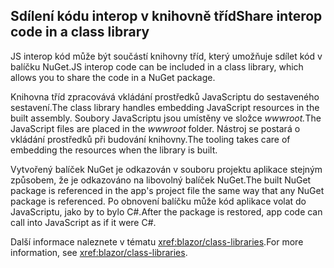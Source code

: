 ## <a name="share-interop-code-in-a-class-library"></a><span data-ttu-id="57756-101">Sdílení kódu interop v knihovně tříd</span><span class="sxs-lookup"><span data-stu-id="57756-101">Share interop code in a class library</span></span>

<span data-ttu-id="57756-102">JS interop kód může být součástí knihovny tříd, který umožňuje sdílet kód v balíčku NuGet.</span><span class="sxs-lookup"><span data-stu-id="57756-102">JS interop code can be included in a class library, which allows you to share the code in a NuGet package.</span></span>

<span data-ttu-id="57756-103">Knihovna tříd zpracovává vkládání prostředků JavaScriptu do sestaveného sestavení.</span><span class="sxs-lookup"><span data-stu-id="57756-103">The class library handles embedding JavaScript resources in the built assembly.</span></span> <span data-ttu-id="57756-104">Soubory JavaScriptu jsou umístěny ve složce *wwwroot.*</span><span class="sxs-lookup"><span data-stu-id="57756-104">The JavaScript files are placed in the *wwwroot* folder.</span></span> <span data-ttu-id="57756-105">Nástroj se postará o vkládání prostředků při budování knihovny.</span><span class="sxs-lookup"><span data-stu-id="57756-105">The tooling takes care of embedding the resources when the library is built.</span></span>

<span data-ttu-id="57756-106">Vytvořený balíček NuGet je odkazován v souboru projektu aplikace stejným způsobem, že je odkazováno na libovolný balíček NuGet.</span><span class="sxs-lookup"><span data-stu-id="57756-106">The built NuGet package is referenced in the app's project file the same way that any NuGet package is referenced.</span></span> <span data-ttu-id="57756-107">Po obnovení balíčku může kód aplikace volat do JavaScriptu, jako by to bylo C#.</span><span class="sxs-lookup"><span data-stu-id="57756-107">After the package is restored, app code can call into JavaScript as if it were C#.</span></span>

<span data-ttu-id="57756-108">Další informace naleznete v tématu <xref:blazor/class-libraries>.</span><span class="sxs-lookup"><span data-stu-id="57756-108">For more information, see <xref:blazor/class-libraries>.</span></span>
